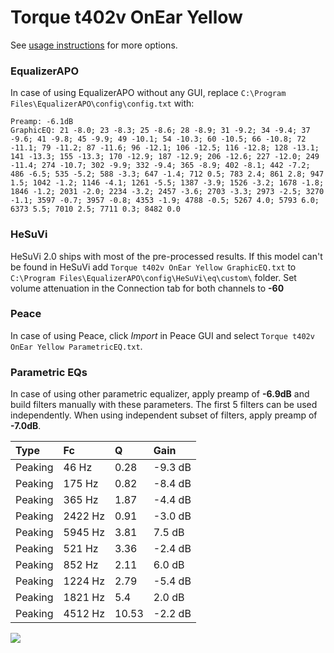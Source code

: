 # Torque t402v OnEar Yellow
See [usage instructions](https://github.com/jaakkopasanen/AutoEq#usage) for more options.

### EqualizerAPO
In case of using EqualizerAPO without any GUI, replace `C:\Program Files\EqualizerAPO\config\config.txt`
with:
```
Preamp: -6.1dB
GraphicEQ: 21 -8.0; 23 -8.3; 25 -8.6; 28 -8.9; 31 -9.2; 34 -9.4; 37 -9.6; 41 -9.8; 45 -9.9; 49 -10.1; 54 -10.3; 60 -10.5; 66 -10.8; 72 -11.1; 79 -11.2; 87 -11.6; 96 -12.1; 106 -12.5; 116 -12.8; 128 -13.1; 141 -13.3; 155 -13.3; 170 -12.9; 187 -12.9; 206 -12.6; 227 -12.0; 249 -11.4; 274 -10.7; 302 -9.9; 332 -9.4; 365 -8.9; 402 -8.1; 442 -7.2; 486 -6.5; 535 -5.2; 588 -3.3; 647 -1.4; 712 0.5; 783 2.4; 861 2.8; 947 1.5; 1042 -1.2; 1146 -4.1; 1261 -5.5; 1387 -3.9; 1526 -3.2; 1678 -1.8; 1846 -1.2; 2031 -2.0; 2234 -3.2; 2457 -3.6; 2703 -3.3; 2973 -2.5; 3270 -1.1; 3597 -0.7; 3957 -0.8; 4353 -1.9; 4788 -0.5; 5267 4.0; 5793 6.0; 6373 5.5; 7010 2.5; 7711 0.3; 8482 0.0
```

### HeSuVi
HeSuVi 2.0 ships with most of the pre-processed results. If this model can't be found in HeSuVi add
`Torque t402v OnEar Yellow GraphicEQ.txt` to `C:\Program Files\EqualizerAPO\config\HeSuVi\eq\custom\` folder.
Set volume attenuation in the Connection tab for both channels to **-60**

### Peace
In case of using Peace, click *Import* in Peace GUI and select `Torque t402v OnEar Yellow ParametricEQ.txt`.

### Parametric EQs
In case of using other parametric equalizer, apply preamp of **-6.9dB** and build filters manually
with these parameters. The first 5 filters can be used independently.
When using independent subset of filters, apply preamp of **-7.0dB**.

| Type    | Fc      |     Q | Gain    |
|:--------|:--------|:------|:--------|
| Peaking | 46 Hz   |  0.28 | -9.3 dB |
| Peaking | 175 Hz  |  0.82 | -8.4 dB |
| Peaking | 365 Hz  |  1.87 | -4.4 dB |
| Peaking | 2422 Hz |  0.91 | -3.0 dB |
| Peaking | 5945 Hz |  3.81 | 7.5 dB  |
| Peaking | 521 Hz  |  3.36 | -2.4 dB |
| Peaking | 852 Hz  |  2.11 | 6.0 dB  |
| Peaking | 1224 Hz |  2.79 | -5.4 dB |
| Peaking | 1821 Hz |  5.4  | 2.0 dB  |
| Peaking | 4512 Hz | 10.53 | -2.2 dB |

![](https://raw.githubusercontent.com/jaakkopasanen/AutoEq/master/results/innerfidelity/sbaf-serious/Torque%20t402v%20OnEar%20Yellow/Torque%20t402v%20OnEar%20Yellow.png)